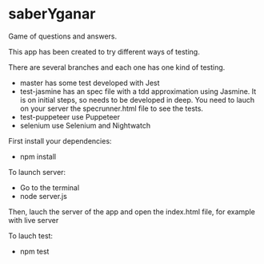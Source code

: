 # saberYganar
Game of questions and answers. 

This app has been created to try different ways of testing.

There are several branches and each one has one kind of testing.

- master has some test developed with Jest
- test-jasmine has an spec file with a tdd approximation using Jasmine. It is on initial steps, so needs to be developed in deep. You need to lauch on your server the specrunner.html file to see the tests.
- test-puppeteer use Puppeteer
- selenium use Selenium and Nightwatch

First install your dependencies:

- npm install

To launch server:

- Go to the terminal
- node server.js

Then, lauch the server of the app and open the index.html file, for example with live server

To lauch test:

- npm test

